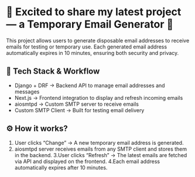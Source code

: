 # 🚀 Excited to share my latest project — a Temporary Email Generator 📨

This project allows users to generate disposable email addresses to receive emails for testing or temporary use. Each generated email address automatically expires in 10 minutes, ensuring both security and privacy.

## 🔧 Tech Stack & Workflow

- Django + DRF → Backend API to manage email addresses and messages
- Next.js → Frontend integration to display and refresh incoming emails
- aiosmtpd → Custom SMTP server to receive emails
- Custom SMTP Client → Built for testing email delivery

## ⚙️ How it works?

1. User clicks “Change” → A new temporary email address is generated.
2. aiosmtpd server receives emails from any SMTP client and stores them in the backend.
3.User clicks “Refresh” → The latest emails are fetched via API and displayed on the frontend.
4.Each email address automatically expires after 10 minutes.
